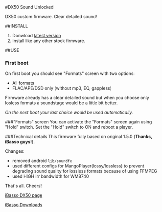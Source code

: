 #DX50 Sound Unlocked

DX50 custom firmware. Clear detailed sound!

##INSTALL

1. Donwload [latest version](https://github.com/dm1try/dx50_sound_unlocked/raw/master/releases/dx50_sound_unlocked_1.1.0.7z)
2. Install like any other stock firmware.

##USE

### First boot
On first boot you should see "Formats" screen with two options:

-  All formats
-  FLAC/APE/DSD only (without mp3, EQ, gappless)

Firmware already has a clear detailed sound but when you choose only losless formats a soundstage would be a little bit better.

*On the next boot your last choice would be used automatically.*

###"Formats" screen
You can activate the "Formats" screen again using "Hold" switch.
Set the "Hold" switch to ON and reboot a player.

###Technical details
This firmware fully based on original 1.5.0 (**Thanks, iBasso guys!**).

Changes:

- removed android `lib/soundfx`
- used different configs for MangoPlayer(lossy/lossless) to prevent degrading sound quality for lossless formats because of using FFMPEG
- used HIGH irr bandwidth for WM8740

That's all. Cheers!

[iBasso DX50 page](http://ibasso.com/en/products/show.asp?ID=81)

[iBasso Downloads](http://ibasso.com/en/download/index.asp)






